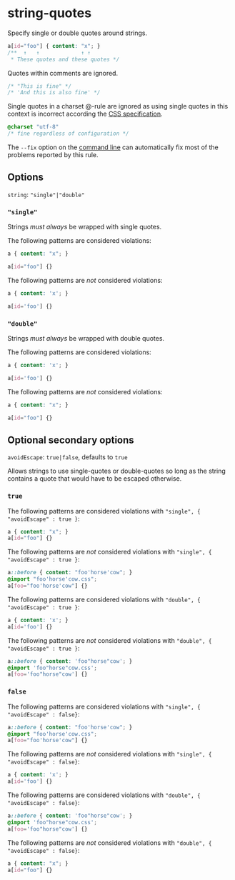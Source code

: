 # string-quotes

Specify single or double quotes around strings.

```css
a[id="foo"] { content: "x"; }
/**  ↑   ↑             ↑ ↑
 * These quotes and these quotes */
```

Quotes within comments are ignored.


```css
/* "This is fine" */
/* 'And this is also fine' */
```

Single quotes in a charset @-rule are ignored as using single quotes in this context is incorrect according the [CSS specification](https://www.w3.org/TR/CSS2/syndata.html#x57).

```css
@charset "utf-8"
/* fine regardless of configuration */
```

The `--fix` option on the [command line](../../../docs/user-guide/cli.md#autofixing-errors) can automatically fix most of the problems reported by this rule.

## Options

`string`: `"single"|"double"`

### `"single"`

Strings *must always* be wrapped with single quotes.

The following patterns are considered violations:

```css
a { content: "x"; }
```

```css
a[id="foo"] {}
```

The following patterns are *not* considered violations:

```css
a { content: 'x'; }
```

```css
a[id='foo'] {}
```

### `"double"`

Strings *must always* be wrapped with double quotes.

The following patterns are considered violations:

```css
a { content: 'x'; }
```

```css
a[id='foo'] {}
```

The following patterns are *not* considered violations:

```css
a { content: "x"; }
```

```css
a[id="foo"] {}
```

## Optional secondary options

`avoidEscape`: `true|false`, defaults to `true`

Allows strings to use single-quotes or double-quotes so long as the string contains a quote that would have to be escaped otherwise.

### `true`
The following patterns are considered violations with `"single", { "avoidEscape" : true }`:
```css
a { content: "x"; }
a[id="foo"] {}
```

The following patterns are *not* considered violations with `"single", { "avoidEscape" : true }`:
```css
a::before { content: "foo'horse'cow"; }
@import "foo'horse'cow.css";
a[foo="foo'horse'cow"] {}
```

The following patterns are considered violations with `"double", { "avoidEscape" : true }`:
```css
a { content: 'x'; }
a[id='foo'] {}
```

The following patterns are *not* considered violations with `"double", { "avoidEscape" : true }`:
```css
a::before { content: 'foo"horse"cow'; }
@import 'foo"horse"cow.css';
a[foo='foo"horse"cow'] {}
```

### `false`
The following patterns are considered violations with `"single", { "avoidEscape" : false}`:
```css
a::before { content: "foo'horse'cow"; }
@import "foo'horse'cow.css";
a[foo="foo'horse'cow"] {}
```

The following patterns are *not* considered violations with `"single", { "avoidEscape" : false}`:
```css
a { content: 'x'; }
a[id='foo'] {}
```

The following patterns are considered violations with `"double", { "avoidEscape" : false}`:
```css
a::before { content: 'foo"horse"cow'; }
@import 'foo"horse"cow.css';
a[foo='foo"horse"cow'] {}
```

The following patterns are *not* considered violations with `"double", { "avoidEscape" : false}`:
```css
a { content: "x"; }
a[id="foo"] {}
```
